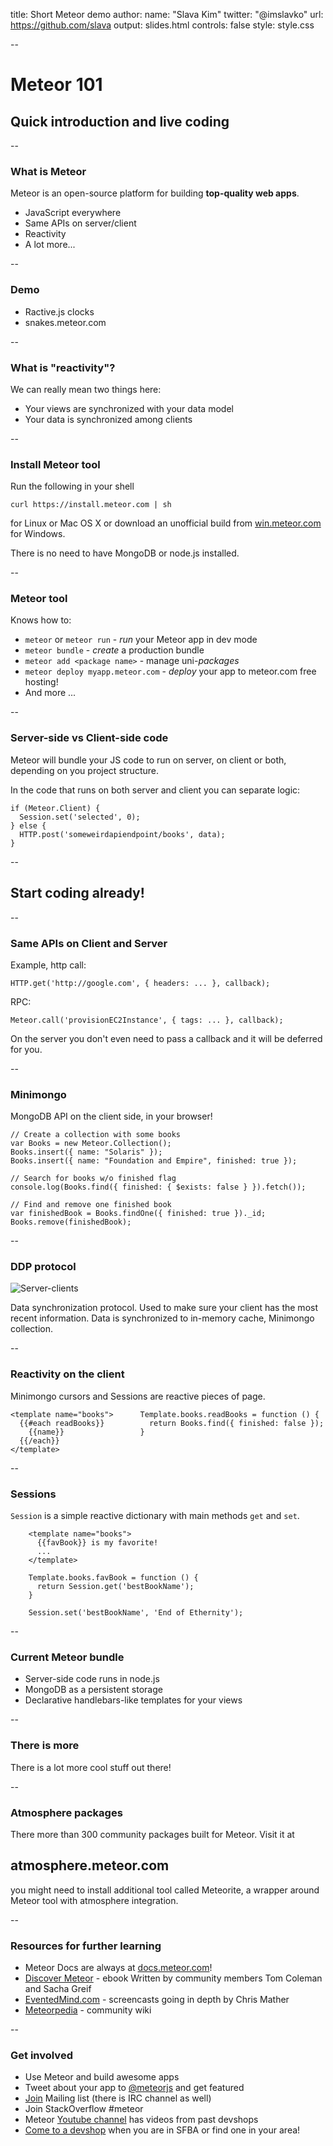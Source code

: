 title: Short Meteor demo
author:
  name: "Slava Kim"
  twitter: "@imslavko"
  url: https://github.com/slava
output: slides.html
controls: false
style: style.css

--

# Meteor 101
## Quick introduction and live coding

--

### What is Meteor

Meteor is an open-source platform for building **top-quality web apps**.

- JavaScript everywhere
- Same APIs on server/client
- Reactivity
- A lot more...

--

### Demo

- Ractive.js clocks
- snakes.meteor.com

--

### What is "reactivity"?

We can really mean two things here:

- Your views are synchronized with your data model
- Your data is synchronized among clients

--

### Install Meteor tool

Run the following in your shell

`curl https://install.meteor.com | sh`

for Linux or Mac OS X or download an unofficial build from [win.meteor.com][win]
for Windows.

There is no need to have MongoDB or node.js installed.

[win]: https://win.meteor.com

--

### Meteor tool

Knows how to:

- `meteor` or `meteor run` - *run* your Meteor app in dev mode
- `meteor bundle` - *create* a production bundle
- `meteor add <package name>` - manage uni-*packages*
- `meteor deploy myapp.meteor.com` - *deploy* your app to meteor.com free hosting!
- And more ...

--

### Server-side vs Client-side code

Meteor will bundle your JS code to run on server, on client or both, depending
on you project structure.

In the code that runs on both server and client you
can separate logic:

    if (Meteor.Client) {
      Session.set('selected', 0);
    } else {
      HTTP.post('someweirdapiendpoint/books', data);
    }

--

## Start coding already!

--

### Same APIs on Client and Server

Example, http call:

    HTTP.get('http://google.com', { headers: ... }, callback);

RPC:

    Meteor.call('provisionEC2Instance', { tags: ... }, callback);

On the server you don't even need to pass a callback and it will be deferred for
you.

--

### Minimongo

MongoDB API on the client side, in your browser!

    // Create a collection with some books
    var Books = new Meteor.Collection();
    Books.insert({ name: "Solaris" });
    Books.insert({ name: "Foundation and Empire", finished: true });

    // Search for books w/o finished flag
    console.log(Books.find({ finished: { $exists: false } }).fetch());

    // Find and remove one finished book
    var finishedBook = Books.findOne({ finished: true })._id;
    Books.remove(finishedBook);

--

### DDP protocol

![Server-clients](/server-clients.jpg)

Data synchronization protocol. Used to make sure your client has the most recent
information. Data is synchronized to in-memory cache, Minimongo collection.


--

### Reactivity on the client

Minimongo cursors and Sessions are reactive pieces of page.

    <template name="books">      Template.books.readBooks = function () {
      {{#each readBooks}}          return Books.find({ finished: false });
        {{name}}                 }
      {{/each}}
    </template>

--

### Sessions

`Session` is a simple reactive dictionary with main methods `get` and `set`.

        <template name="books">
          {{favBook}} is my favorite!
          ...
        </template>

        Template.books.favBook = function () {
          return Session.get('bestBookName');
        }

        Session.set('bestBookName', 'End of Ethernity');

--

### Current Meteor bundle

- Server-side code runs in node.js
- MongoDB as a persistent storage
- Declarative handlebars-like templates for your views

--

### There is more

There is a lot more cool stuff out there!

--

### Atmosphere packages

There more than 300 community packages built for Meteor. Visit it at

## **atmosphere.meteor.com**

you might need to install additional tool called Meteorite, a wrapper around
Meteor tool with atmosphere integration.

--

### Resources for further learning

- Meteor Docs are always at [docs.meteor.com][docs]!
- [Discover Meteor][ebook] - ebook Written by community members Tom Coleman and Sacha
  Greif
- [EventedMind.com][evented] - screencasts going in depth by Chris Mather
- [Meteorpedia][wiki] - community wiki

[docs]: https://docs.meteor.com
[ebook]: http://www.discovermeteor.com/
[evented]: https://www.eventedmind.com/posts
[wiki]: http://www.meteorpedia.com/read/Main_Page

--

### Get involved

- Use Meteor and build awesome apps
- Tweet about your app to [@meteorjs][tweet] and get featured
- [Join][get-involved] Mailing list (there is IRC channel as well)
- Join StackOverflow #meteor
- Meteor [Youtube channel][youtube] has videos from past devshops
- [Come to a devshop][meetup] when you are in SFBA or find one in your area!

[tweet]: https://twitter.com/meteorjs
[get-involved]: http://www.meteor.com/get-involved
[youtube]: https://www.youtube.com/channel/UC3fBiJrFFMhKlsWM46AsAYw?sub_confirmation=1
[meetup]: http://www.meetup.com/find/?keywords=meteor


